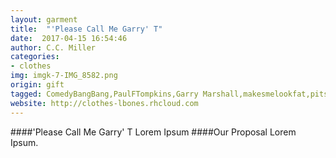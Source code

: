 ```yaml
---
layout: garment
title:  "'Please Call Me Garry' T"
date:  2017-04-15 16:54:46
author: C.C. Miller
categories:
- clothes
img: imgk-7-IMG_8582.png
origin: gift
tagged: ComedyBangBang,PaulFTompkins,Garry Marshall,makesmelookfat,pitstains,circulates
website: http://clothes-lbones.rhcloud.com
---
```

####'Please Call Me Garry' T
Lorem Ipsum
####Our Proposal
Lorem Ipsum.